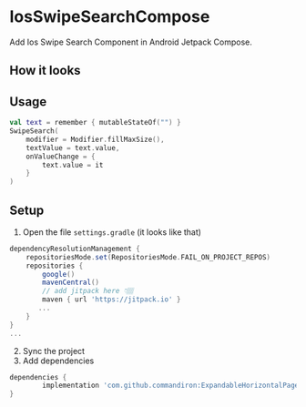 # IosSwipeSearchCompose

Add Ios Swipe Search Component in Android Jetpack Compose.

## How it looks

## Usage

```kotlin
val text = remember { mutableStateOf("") }
SwipeSearch(
    modifier = Modifier.fillMaxSize(),
    textValue = text.value,
    onValueChange = {
        text.value = it
    }
)
```


## Setup
1. Open the file `settings.gradle` (it looks like that)
```groovy
dependencyResolutionManagement {
    repositoriesMode.set(RepositoriesMode.FAIL_ON_PROJECT_REPOS)
    repositories {
        google()
        mavenCentral()
        // add jitpack here 👇🏽
        maven { url 'https://jitpack.io' }
       ...
    }
} 
...
```
2. Sync the project
3. Add dependencies
```groovy
dependencies {
        implementation 'com.github.commandiron:ExpandableHorizontalPagerCompose:1.0.8'
}
```
